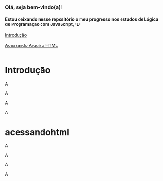 ### Olá, seja bem-vindo(a)!<br/>
#### Estou deixando nesse repositório o meu progresso nos estudos de Lógica de Programação com JavaScript, :D

<p>
  <a href="#Introducão">Introdução</a><br><br>
  <a href="#acessandohtml">Acessando Arquivo HTML</a><br><br>
</p>

# Introdução
<p>A</p>
<p>A</p>
<p>A</p>
<p>A</p>

# acessandohtml
<p>A</p>
<p>A</p>
<p>A</p>
<p>A</p>
